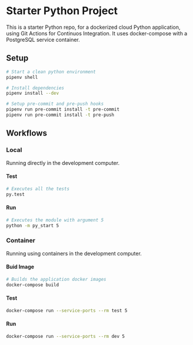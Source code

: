 # Starter Python Project

This is a starter Python repo, for a dockerized cloud Python application, using Git Actions for Continuos Integration.
It uses docker-compose with a PostgreSQL service container.

## Setup
```sh
# Start a clean python environment
pipenv shell

# Install dependencies
pipenv install --dev

# Setup pre-commit and pre-push hooks
pipenv run pre-commit install -t pre-commit
pipenv run pre-commit install -t pre-push
```

## Workflows

### Local

Running directly in the development computer.

#### Test
```sh
# Executes all the tests
py.test
```

#### Run
```sh
# Executes the module with argument 5
python -m py_start 5
```

### Container

Running using containers in the development computer.

<!--
#### Run only the database server
```sh
docker-compose run --service-ports --rm db
```
-->
#### Buid Image
```sh
# Builds the application docker images
docker-compose build
```

#### Test
```sh
docker-compose run --service-ports --rm test 5
```

#### Run
```sh
docker-compose run --service-ports --rm dev 5
```
